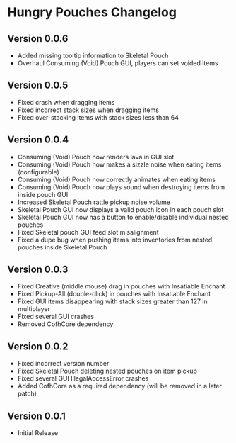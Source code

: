 # Hungry Pouches Changelog

## Version 0.0.6
- Added missing tooltip information to Skeletal Pouch
- Overhaul Consuming (Void) Pouch GUI, players can set voided items

## Version 0.0.5
- Fixed crash when dragging items
- Fixed incorrect stack sizes when dragging items
- Fixed over-stacking items with stack sizes less than 64

## Version 0.0.4
- Consuming (Void) Pouch now renders lava in GUI slot
- Consuming (Void) Pouch now makes a sizzle noise when eating items (configurable)
- Consuming (Void) Pouch now correctly animates when eating items
- Consuming (Void) Pouch now plays sound when destroying items from inside pouch GUI
- Increased Skeletal Pouch rattle pickup noise volume
- Skeletal Pouch GUI now displays a valid pouch icon in each pouch slot
- Skeletal Pouch GUI now has a button to enable/disable individual nested pouches
- Fixed Skeletal pouch GUI feed slot misalignment
- Fixed a dupe bug when pushing items into inventories from nested pouches inside Skeletal Pouch


## Version 0.0.3
- Fixed Creative (middle mouse) drag in pouches with Insatiable Enchant
- Fixed Pickup-All (double-click) in pouches with Insatiable Enchant
- Fixed GUI items disappearing with stack sizes greater than 127 in multiplayer
- Fixed several GUI crashes
- Removed CofhCore dependency


## Version 0.0.2
- Fixed incorrect version number
- Fixed Skeletal Pouch deleting nested pouches on item pickup
- Fixed several GUI IllegalAccessError crashes
- Added CofhCore as a required dependency (will be removed in a later patch)


## Version 0.0.1
- Initial Release